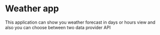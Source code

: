 # Weather app
This application can show you weather forecast in days or hours view and also you  can choose between two data provider API 